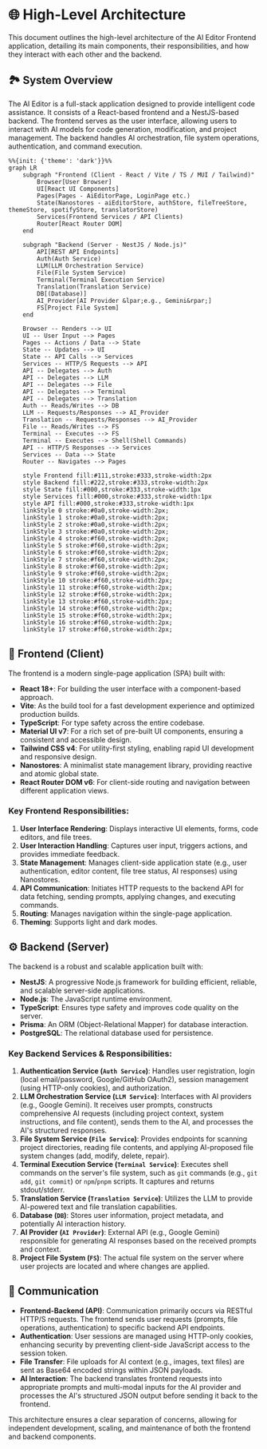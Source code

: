 # 🌐 High-Level Architecture

This document outlines the high-level architecture of the AI Editor Frontend application, detailing its main components, their responsibilities, and how they interact with each other and the backend.

## 🏞️ System Overview

The AI Editor is a full-stack application designed to provide intelligent code assistance. It consists of a React-based frontend and a NestJS-based backend. The frontend serves as the user interface, allowing users to interact with AI models for code generation, modification, and project management. The backend handles AI orchestration, file system operations, authentication, and command execution.

```mermaid
%%{init: {'theme': 'dark'}}%%
graph LR
    subgraph "Frontend (Client - React / Vite / TS / MUI / Tailwind)"
        Browser[User Browser]
        UI[React UI Components]
        Pages(Pages - AiEditorPage, LoginPage etc.)
        State(Nanostores - aiEditorStore, authStore, fileTreeStore, themeStore, spotifyStore, translatorStore)
        Services(Frontend Services / API Clients)
        Router[React Router DOM]
    end

    subgraph "Backend (Server - NestJS / Node.js)"
        API[REST API Endpoints]
        Auth(Auth Service)
        LLM(LLM Orchestration Service)
        File(File System Service)
        Terminal(Terminal Execution Service)
        Translation(Translation Service)
        DB[(Database)]
        AI_Provider[AI Provider &lpar;e.g., Gemini&rpar;]
        FS[Project File System]
    end

    Browser -- Renders --> UI
    UI -- User Input --> Pages
    Pages -- Actions / Data --> State
    State -- Updates --> UI
    State -- API Calls --> Services
    Services -- HTTP/S Requests --> API
    API -- Delegates --> Auth
    API -- Delegates --> LLM
    API -- Delegates --> File
    API -- Delegates --> Terminal
    API -- Delegates --> Translation
    Auth -- Reads/Writes --> DB
    LLM -- Requests/Responses --> AI_Provider
    Translation -- Requests/Responses --> AI_Provider
    File -- Reads/Writes --> FS
    Terminal -- Executes --> FS
    Terminal -- Executes --> Shell(Shell Commands)
    API -- HTTP/S Responses --> Services
    Services -- Data --> State
    Router -- Navigates --> Pages

    style Frontend fill:#111,stroke:#333,stroke-width:2px
    style Backend fill:#222,stroke:#333,stroke-width:2px
    style State fill:#000,stroke:#333,stroke-width:1px
    style Services fill:#000,stroke:#333,stroke-width:1px
    style API fill:#000,stroke:#333,stroke-width:1px
    linkStyle 0 stroke:#0a0,stroke-width:2px;
    linkStyle 1 stroke:#0a0,stroke-width:2px;
    linkStyle 2 stroke:#0a0,stroke-width:2px;
    linkStyle 3 stroke:#0a0,stroke-width:2px;
    linkStyle 4 stroke:#f60,stroke-width:2px;
    linkStyle 5 stroke:#f60,stroke-width:2px;
    linkStyle 6 stroke:#f60,stroke-width:2px;
    linkStyle 7 stroke:#f60,stroke-width:2px;
    linkStyle 8 stroke:#f60,stroke-width:2px;
    linkStyle 9 stroke:#f60,stroke-width:2px;
    linkStyle 10 stroke:#f60,stroke-width:2px;
    linkStyle 11 stroke:#f60,stroke-width:2px;
    linkStyle 12 stroke:#f60,stroke-width:2px;
    linkStyle 13 stroke:#f60,stroke-width:2px;
    linkStyle 14 stroke:#f60,stroke-width:2px;
    linkStyle 15 stroke:#f60,stroke-width:2px;
    linkStyle 16 stroke:#f60,stroke-width:2px;
    linkStyle 17 stroke:#f60,stroke-width:2px;
```

## 🚀 Frontend (Client)

The frontend is a modern single-page application (SPA) built with:

- **React 18+**: For building the user interface with a component-based approach.
- **Vite**: As the build tool for a fast development experience and optimized production builds.
- **TypeScript**: For type safety across the entire codebase.
- **Material UI v7**: For a rich set of pre-built UI components, ensuring a consistent and accessible design.
- **Tailwind CSS v4**: For utility-first styling, enabling rapid UI development and responsive design.
- **Nanostores**: A minimalist state management library, providing reactive and atomic global state.
- **React Router DOM v6**: For client-side routing and navigation between different application views.

### Key Frontend Responsibilities:

1.  **User Interface Rendering**: Displays interactive UI elements, forms, code editors, and file trees.
2.  **User Interaction Handling**: Captures user input, triggers actions, and provides immediate feedback.
3.  **State Management**: Manages client-side application state (e.g., user authentication, editor content, file tree status, AI responses) using Nanostores.
4.  **API Communication**: Initiates HTTP requests to the backend API for data fetching, sending prompts, applying changes, and executing commands.
5.  **Routing**: Manages navigation within the single-page application.
6.  **Theming**: Supports light and dark modes.

## ⚙️ Backend (Server)

The backend is a robust and scalable application built with:

- **NestJS**: A progressive Node.js framework for building efficient, reliable, and scalable server-side applications.
- **Node.js**: The JavaScript runtime environment.
- **TypeScript**: Ensures type safety and improves code quality on the server.
- **Prisma**: An ORM (Object-Relational Mapper) for database interaction.
- **PostgreSQL**: The relational database used for persistence.

### Key Backend Services & Responsibilities:

1.  **Authentication Service (`Auth Service`)**: Handles user registration, login (local email/password, Google/GitHub OAuth2), session management (using HTTP-only cookies), and authorization.
2.  **LLM Orchestration Service (`LLM Service`)**: Interfaces with AI providers (e.g., Google Gemini). It receives user prompts, constructs comprehensive AI requests (including project context, system instructions, and file content), sends them to the AI, and processes the AI's structured responses.
3.  **File System Service (`File Service`)**: Provides endpoints for scanning project directories, reading file contents, and applying AI-proposed file system changes (add, modify, delete, repair).
4.  **Terminal Execution Service (`Terminal Service`)**: Executes shell commands on the server's file system, such as `git` commands (e.g., `git add`, `git commit`) or `npm`/`pnpm` scripts. It captures and returns stdout/stderr.
5.  **Translation Service (`Translation Service`)**: Utilizes the LLM to provide AI-powered text and file translation capabilities.
6.  **Database (`DB`)**: Stores user information, project metadata, and potentially AI interaction history.
7.  **AI Provider (`AI Provider`)**: External API (e.g., Google Gemini) responsible for generating AI responses based on the received prompts and context.
8.  **Project File System (`FS`)**: The actual file system on the server where user projects are located and where changes are applied.

## 🤝 Communication

- **Frontend-Backend (API)**: Communication primarily occurs via RESTful HTTP/S requests. The frontend sends user requests (prompts, file operations, authentication) to specific backend API endpoints.
- **Authentication**: User sessions are managed using HTTP-only cookies, enhancing security by preventing client-side JavaScript access to the session token.
- **File Transfer**: File uploads for AI context (e.g., images, text files) are sent as Base64 encoded strings within JSON payloads.
- **AI Interaction**: The backend translates frontend requests into appropriate prompts and multi-modal inputs for the AI provider and processes the AI's structured JSON output before sending it back to the frontend.

This architecture ensures a clear separation of concerns, allowing for independent development, scaling, and maintenance of both the frontend and backend components.

